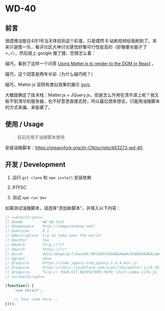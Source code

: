 # WD-40

## 前言

很遗憾没能在4月1号当天体验到这个彩蛋，只是偶然 B 站刷视频给我刷到了。本来只是图一乐，看评论区大神讨论感觉好像可行性挺高的（好像要长脑子了>_<），然后就上 google 搜了搜，您猜怎么着：

碰巧，看到了这样一个问答 [Using Matter.js to render to the DOM or React](https://stackoverflow.com/questions/63906218/using-matter-js-to-render-to-the-dom-or-react) 。

碰巧，这个回答是两年半前（为什么碰巧呢？）

碰巧，Matter.js 官网有类似效果的展示 [gyro](https://brm.io/matter-js/demo/#gyro)

大概就确定了技术栈：Matter.js + JQuery.js，但是怎么作用在清华源上呢？我又偷不到清华的服务器，也不好意思直接去抢，所以最后想来想去，只能用油猴脚本的方式来骗、来偷袭了。

## 使用 / Usage

> 目前仅用于油猴脚本使用

安装油猴脚本：https://greasyfork.org/zh-CN/scripts/463273-wd-40

## 开发 / Development

1. 运行 `git clone` 和 `npm install` 安装依赖

2. RTFSC

3. 测试 `npm run dev`

如需测试油猴脚本，请选择“添加新脚本”，并填入以下内容：

```js
// ==UserScript==
// @name         WD-40-Test
// @namespace    http://tampermonkey.net/
// @version      0.1
// @description  try to take over the world!
// @author       You
// @match        http://*/*
// @match        https://*/*
// @icon         data:image/gif;base64,R0lGODlhAQABAAAAACH5BAEKAAEALAAAAAABAAEAAAICTAEAOw==
// @grant        none
// @require      https://code.jquery.com/jquery-3.6.4.min.js
// @require      https://cdnjs.cloudflare.com/ajax/libs/matter-js/0.19.0/matter.min.js
// @require      file:// YOUR-GIT-REPOSITERY-PATH \dist\index.iife.js
// ==/UserScript==

(function() {
    'use strict';

    // Your code here...
})();
```